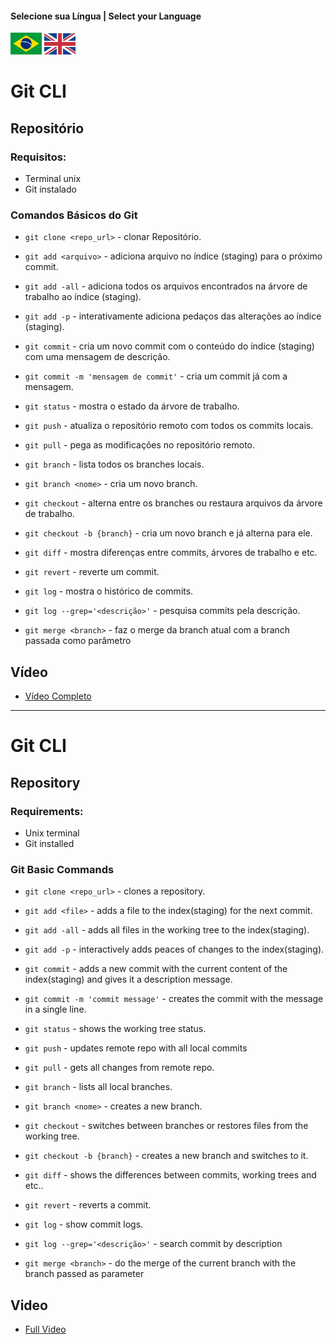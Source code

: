#### Selecione sua Língua | Select your Language
<a href='#nome-do-video'><img src="images/pt-br.png" alt="Português" width="50" /></a>
<a href='#video-name'><img src="images/en.jpg" alt="English" width="50" /></a>


# Git CLI

## Repositório

### Requisitos:
* Terminal unix
* Git instalado


### Comandos Básicos do Git

* `git clone <repo_url>` - clonar Repositório.
    
* `git add <arquivo>` - adiciona arquivo no índice (staging) para o próximo commit. 

* `git add -all` - adiciona todos os arquivos encontrados na árvore de trabalho ao índice (staging).

* `git add -p` - interativamente adiciona pedaços das alterações ao índice (staging).
    
* `git commit` -  cria um novo commit com o conteúdo do índice (staging) com uma mensagem de descrição.

* `git commit -m 'mensagem de commit'` - cria um commit já com a mensagem.

* `git status` - mostra o estado da árvore de trabalho.
     
* `git push` - atualiza o repositório remoto com todos os commits locais. 

* `git pull` - pega as modificações no repositório remoto.

* `git branch` - lista todos os branches locais.

* `git branch <nome>` - cria um novo branch.

* `git checkout` - alterna entre os branches ou restaura arquivos da árvore de trabalho.

* `git checkout -b {branch}` - cria um novo branch e já alterna para ele.

* `git diff` - mostra diferenças entre commits, árvores de trabalho e etc. 

* `git revert` - reverte um commit. 

* `git log` - mostra o histórico de commits.

* `git log --grep='<descrição>'` - pesquisa commits pela descrição.

* `git merge <branch>` - faz o merge da branch atual com a branch passada como parâmetro

## Vídeo

* [Vídeo Completo]() 



---

# Git CLI

## Repository

### Requirements:
* Unix terminal
* Git installed

### Git Basic Commands

* `git clone <repo_url>` - clones a repository.
    
* `git add <file>` - adds a file to the index(staging) for the next commit. 

* `git add -all` - adds all files in the working tree to the index(staging).

* `git add -p` - interactively adds peaces of changes to the index(staging).
    
* `git commit` -  adds a new commit with the current content of the index(staging) and gives it a description message.

* `git commit -m 'commit message'` - creates the commit with the message in a single line.

* `git status` - shows the working tree status.
     
* `git push` - updates remote repo with all local commits 

* `git pull` - gets all changes from remote repo.
 
* `git branch` - lists all local branches.

* `git branch <nome>` - creates a new branch.

* `git checkout` - switches between branches or restores files from the working tree.

* `git checkout -b {branch}` - creates a new branch and switches to it.

* `git diff` - shows the differences between commits, working trees and etc.. 

* `git revert` - reverts a commit. 

* `git log` - show commit logs.

* `git log --grep='<descrição>'` - search commit by description

* `git merge <branch>` - do the merge of the current branch with the branch passed as parameter

## Video

* [Full Video]() 
